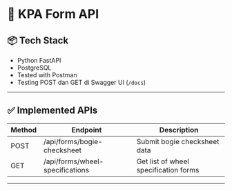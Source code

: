 # 🚀 KPA Form API 

## 📦 Tech Stack
- Python FastAPI
- PostgreSQL
- Tested with Postman
-  Testing POST dan GET di Swagger UI (`/docs`)

---

## ✅ Implemented APIs
| Method | Endpoint | Description |
|--|--|--|
| POST | /api/forms/bogie-checksheet | Submit bogie checksheet data |
| GET | /api/forms/wheel-specifications | Get list of wheel specification forms |

---
